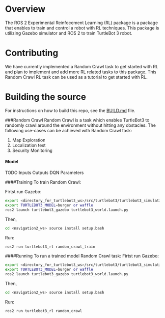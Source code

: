 # Overview
The ROS 2 Experimental Reinfocement Learning (RL) package is a package that enables to train and control a robot with RL techniques.  This package is utilizing Gazebo simulator and ROS 2 to train TurtleBot 3 robot. 

# Contributing
We have currently implemented a Random Crawl task to get started with RL and plan to implement and add more RL related tasks to this package. This Random Crawl RL task can be used as a tutorial to get started with RL.

# Building the source
For instructions on how to build this repo, see the [BUILD.md](https://github.intel.com/haghighi/Experimental_RL/blob/master/doc/BUILD.md) file.

###Random Crawl
Random Crawl is a task which enables TurtleBot3 to randomly crawl around the environment without hitting any obstacles.
The following use-cases can be achieved with Random Crawl task:
1. Map Exploration
2. Localization test
3. Security Monitoring

#### Model
TODO
Inputs
Outputs
DQN
Parameters


####Training
To train Random Crawl:

Firtst run Gazebo:
```sh 
export <directory_for_turtlebot3_ws>/src/turtlebot3/turtlebot3_simulations/turtlebot3_gazebo/models
export TURTLEBOT3_MODEL=burger or waffle
ros2 launch turtlebot3_gazebo turtlebot3_world.launch.py
```
Then, 
```sh
cd <navigation2_ws> source install setup.bash
```
Run:
```sh 
ros2 run turtlebot3_rl random_crawl_train
```

####Running
To run a trained model Random Crawl task:
Firtst run Gazebo:

```sh 
export <directory_for_turtlebot3_ws>/src/turtlebot3/turtlebot3_simulations/turtlebot3_gazebo/models
export TURTLEBOT3_MODEL=burger or waffle
ros2 launch turtlebot3_gazebo turtlebot3_world.launch.py
```

Then, 
```sh
cd <navigation2_ws> source install setup.bash
```
Run:
```sh 
ros2 run turtlebot3_rl random_crawl
```
